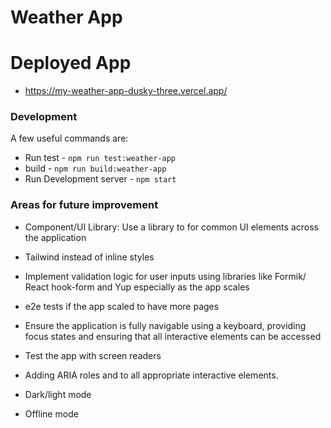 # Weather App

# Deployed App
- https://my-weather-app-dusky-three.vercel.app/


### Development

A few useful commands are:
- Run test - `npm run test:weather-app`
- build - `npm run build:weather-app`
- Run Development server - `npm start`


### Areas for future improvement

- Component/UI Library: Use a library to for common UI elements across the application

- Tailwind instead of inline styles

- Implement validation logic for user inputs using libraries like Formik/ React hook-form and Yup especially as the app scales

- e2e tests if the app scaled to have more pages

- Ensure the application is fully navigable using a keyboard, providing focus states and ensuring that all interactive elements can be accessed
- Test the app with screen readers
- Adding ARIA roles and to all appropriate  interactive elements.
- Dark/light mode


- Offline mode



